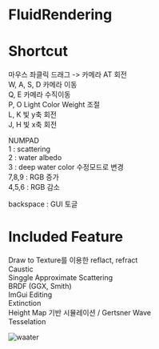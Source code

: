 # FluidRendering

# Shortcut
마우스 좌클릭 드래그 -> 카메라 AT 회전  
W, A, S, D	카메라 이동  
Q, E		카메라 수직이동  
P, O		Light Color Weight 조절  
L, K		빛 y축 회전  
J, H		빛 x축 회전  
  
NUMPAD  
1 : scattering  
2 : water albedo  
3 : deep water color	수정모드로 변경  
7,8,9 : RGB 증가  
4,5,6 : RGB 감소  
  
backspace : GUI 토글  
  
  
# Included Feature
Draw to Texture를 이용한 reflact, refract  
Caustic  
Singgle Approximate Scattering  
BRDF (GGX, Smith)  
ImGui Editing  
Extinction  
Height Map 기반 시뮬레이션 / Gertsner Wave  
Tesselation  

![waater](https://user-images.githubusercontent.com/67813034/147087237-9497d63f-9964-471f-8524-380656aef6ad.png)
